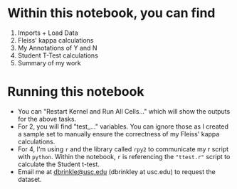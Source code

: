 # Within this notebook, you can find 
1. Imports + Load Data
2. Fleiss' kappa calculations
3. My Annotations of Y and N
4. Student T-Test calculations
5. Summary of my work

# Running this notebook
- You can "Restart Kernel and Run All Cells..." which will show the outputs for the above tasks. 
- For 2, you will find "test_..." variables. You can ignore those as I created a sample set to manually ensure the correctness of my Fleiss' kappa calculations. 
- For 4, I'm using `r` and the library called `rpy2` to communicate my r script with `python`. Within the notebook, `r` is referencing the `"ttest.r"` script to calculate the Student t-test. 
- Email me at dbrinkle@usc.edu (dbrinkley at usc.edu) to request the dataset.
